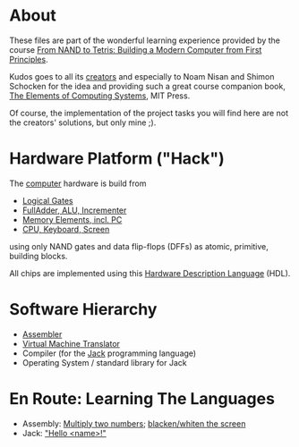 # About

These files are part of the wonderful learning experience provided by the course [From NAND to Tetris: Building a Modern Computer from First Principles](http://www.nand2tetris.org/).

Kudos goes to all its [creators](http://www.nand2tetris.org/team.php) and especially to Noam Nisan and Shimon Schocken for the idea and providing such a great course companion book, [The Elements of Computing Systems](https://www.amazon.com/Elements-Computing-Systems-Building-Principles/dp/0262640686/ref=ed_oe_p), MIT Press.

Of course, the implementation of the project tasks you will find here are not the creators' solutions, but only mine ;).

# Hardware Platform ("Hack")

The [computer](https://github.com/sevenlist/nand2tetris/blob/master/projects/05/Computer.hdl) hardware is build from
* [Logical Gates](https://github.com/sevenlist/nand2tetris/tree/master/projects/01)
* [FullAdder, ALU, Incrementer](https://github.com/sevenlist/nand2tetris/tree/master/projects/02)
* [Memory Elements, incl. PC](https://github.com/sevenlist/nand2tetris/tree/master/projects/03)
* [CPU, Keyboard, Screen](https://github.com/sevenlist/nand2tetris/tree/master/projects/05)

using only NAND gates and data flip-flops (DFFs) as atomic, primitive, building blocks.

All chips are implemented using this [Hardware Description Language](http://www.nand2tetris.org/chapters/appendix%20A.pdf) (HDL).

# Software Hierarchy

* [Assembler](https://github.com/sevenlist/nand2tetris/tree/master/projects/06/assembler)
* [Virtual Machine Translator](https://github.com/sevenlist/nand2tetris/tree/master/projects/08/vmtranslator)
* Compiler (for the [Jack](http://www.nand2tetris.org/lectures/PDF/lecture%2009%20high%20level%20language.pdf) programming language)
* Operating System / standard library for Jack

# En Route: Learning The Languages

* Assembly: [Multiply two numbers](https://github.com/sevenlist/nand2tetris/blob/master/projects/04/mult/mult.asm); [blacken/whiten the screen](https://github.com/sevenlist/nand2tetris/blob/master/projects/04/fill/Fill.asm)
* Jack: ["Hello \<name\>!"](https://github.com/sevenlist/nand2tetris/tree/master/projects/09/greetme)